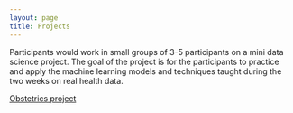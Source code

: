 ```yaml
---
layout: page
title: Projects
---
```




Participants would work in small groups of 3-5 participants on a mini data science project. The goal of the project is for the participants to practice and apply the machine learning models and techniques taught during the two weeks on real health data.
  
  
<a href="https://mlcourseukzn2024.github.io/PDFLectures/Obstetrics.zip" download> Obstetrics project </a> <br>
